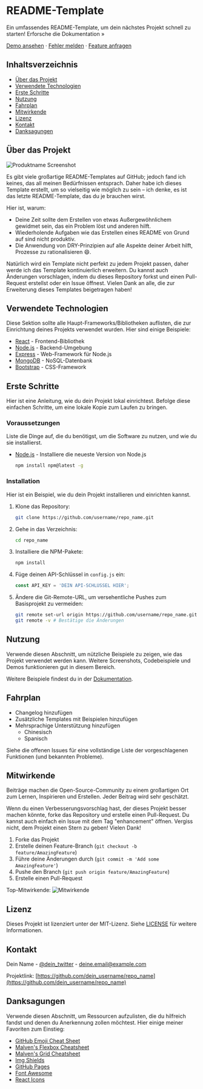 # README-Template

Ein umfassendes README-Template, um dein nächstes Projekt schnell zu starten!
Erforsche die Dokumentation »

[Demo ansehen](#) · [Fehler melden](#) · [Feature anfragen](#)

## Inhaltsverzeichnis

- [Über das Projekt](#über-das-projekt)
- [Verwendete Technologien](#verwendete-technologien)
- [Erste Schritte](#erste-schritte)
- [Nutzung](#nutzung)
- [Fahrplan](#fahrplan)
- [Mitwirkende](#mitwirkende)
- [Lizenz](#lizenz)
- [Kontakt](#kontakt)
- [Danksagungen](#danksagungen)

## Über das Projekt

![Produktname Screenshot](#)

Es gibt viele großartige README-Templates auf GitHub; jedoch fand ich keines, das all meinen Bedürfnissen entsprach. Daher habe ich dieses Template erstellt, um so vielseitig wie möglich zu sein – ich denke, es ist das letzte README-Template, das du je brauchen wirst.

Hier ist, warum:

- Deine Zeit sollte dem Erstellen von etwas Außergewöhnlichem gewidmet sein, das ein Problem löst und anderen hilft.
- Wiederholende Aufgaben wie das Erstellen eines README von Grund auf sind nicht produktiv.
- Die Anwendung von DRY-Prinzipien auf alle Aspekte deiner Arbeit hilft, Prozesse zu rationalisieren 😄.

Natürlich wird ein Template nicht perfekt zu jedem Projekt passen, daher werde ich das Template kontinuierlich erweitern. Du kannst auch Änderungen vorschlagen, indem du dieses Repository forkst und einen Pull-Request erstellst oder ein Issue öffnest. Vielen Dank an alle, die zur Erweiterung dieses Templates beigetragen haben!

## Verwendete Technologien

Diese Sektion sollte alle Haupt-Frameworks/Bibliotheken auflisten, die zur Einrichtung deines Projekts verwendet wurden. Hier sind einige Beispiele:

- [React](https://reactjs.org/) - Frontend-Bibliothek
- [Node.js](https://nodejs.org/) - Backend-Umgebung
- [Express](https://expressjs.com/) - Web-Framework für Node.js
- [MongoDB](https://www.mongodb.com/) - NoSQL-Datenbank
- [Bootstrap](https://getbootstrap.com/) - CSS-Framework

## Erste Schritte

Hier ist eine Anleitung, wie du dein Projekt lokal einrichtest. Befolge diese einfachen Schritte, um eine lokale Kopie zum Laufen zu bringen.

### Voraussetzungen

Liste die Dinge auf, die du benötigst, um die Software zu nutzen, und wie du sie installierst.

- [Node.js](https://nodejs.org/) - Installiere die neueste Version von Node.js
    ```bash
    npm install npm@latest -g
    ```

### Installation

Hier ist ein Beispiel, wie du dein Projekt installieren und einrichten kannst.

1. Klone das Repository:
    ```bash
    git clone https://github.com/username/repo_name.git
    ```
2. Gehe in das Verzeichnis:
    ```bash
    cd repo_name
    ```
3. Installiere die NPM-Pakete:
    ```bash
    npm install
    ```
4. Füge deinen API-Schlüssel in `config.js` ein:
    ```javascript
    const API_KEY = 'DEIN API-SCHLÜSSEL HIER';
    ```
5. Ändere die Git-Remote-URL, um versehentliche Pushes zum Basisprojekt zu vermeiden:
    ```bash
    git remote set-url origin https://github.com/username/repo_name.git
    git remote -v # Bestätige die Änderungen
    ```

## Nutzung

Verwende diesen Abschnitt, um nützliche Beispiele zu zeigen, wie das Projekt verwendet werden kann. Weitere Screenshots, Codebeispiele und Demos funktionieren gut in diesem Bereich.

Weitere Beispiele findest du in der [Dokumentation](#).

## Fahrplan

- Changelog hinzufügen
- Zusätzliche Templates mit Beispielen hinzufügen
- Mehrsprachige Unterstützung hinzufügen
  - Chinesisch
  - Spanisch

Siehe die offenen Issues für eine vollständige Liste der vorgeschlagenen Funktionen (und bekannten Probleme).

## Mitwirkende

Beiträge machen die Open-Source-Community zu einem großartigen Ort zum Lernen, Inspirieren und Erstellen. Jeder Beitrag wird sehr geschätzt.

Wenn du einen Verbesserungsvorschlag hast, der dieses Projekt besser machen könnte, forke das Repository und erstelle einen Pull-Request. Du kannst auch einfach ein Issue mit dem Tag "enhancement" öffnen. Vergiss nicht, dem Projekt einen Stern zu geben! Vielen Dank!

1. Forke das Projekt
2. Erstelle deinen Feature-Branch (`git checkout -b feature/AmazingFeature`)
3. Führe deine Änderungen durch (`git commit -m 'Add some AmazingFeature'`)
4. Pushe den Branch (`git push origin feature/AmazingFeature`)
5. Erstelle einen Pull-Request

Top-Mitwirkende:
![Mitwirkende](#)

## Lizenz

Dieses Projekt ist lizenziert unter der MIT-Lizenz. Siehe [LICENSE](LICENSE) für weitere Informationen.

## Kontakt

Dein Name - [@dein_twitter](https://twitter.com/dein_twitter) - [deine.email@example.com](mailto:deine.email@example.com)

Projektlink: [https://github.com/dein_username/repo_name](https://github.com/dein_username/repo_name)

## Danksagungen

Verwende diesen Abschnitt, um Ressourcen aufzulisten, die du hilfreich fandst und denen du Anerkennung zollen möchtest. Hier einige meiner Favoriten zum Einstieg:

- [GitHub Emoji Cheat Sheet](https://github.com/ikatyang/emoji-cheat-sheet)
- [Malven's Flexbox Cheatsheet](https://flexbox.malven.co/)
- [Malven's Grid Cheatsheet](https://grid.malven.co/)
- [Img Shields](https://shields.io/)
- [GitHub Pages](https://pages.github.com/)
- [Font Awesome](https://fontawesome.com/)
- [React Icons](https://react-icons.github.io/react-icons/)
